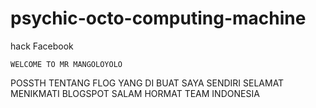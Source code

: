 # psychic-octo-computing-machine
hack Facebook


    WELCOME TO MR MANGOLOYOLO
    
 POSSTH TENTANG FLOG YANG DI BUAT SAYA SENDIRI
 SELAMAT MENIKMATI BLOGSPOT
 SALAM HORMAT TEAM INDONESIA
